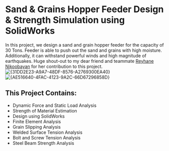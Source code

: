 # Sand & Grains Hopper Feeder Design & Strength Simulation using SolidWorks
In this project, we design a sand and grain hopper feeder for the capacity of 30 Tons. Feeder is able to push out the sand and grains
with high moisture. Additionally, it can withstand powerful winds and high magnitude of earthquakes. Huge shout-out to my dear friend and teammate [Reyhane Nikoobayan](https://github.com/ReyhaneNikoobayan) for her contribution to this project.
![{31DD2E23-A9A7-48DF-8576-A2769300EA40}](https://github.com/user-attachments/assets/5855c67a-31b8-4476-ba17-62e44c897f23)
![{AE516640-4FAC-4123-9A2C-66D67296858D}](https://github.com/user-attachments/assets/12f91588-3199-4b1f-b89b-ff6e96c7b5ec)
## This Project Contains:
- Dynamic Force and Static Load Analysis
- Strength of Material Estimation
- Design using SolidWorks
- Finite Element Analysis
- Grain Slipping Analysis
- Welded Surface Tension Analysis
- Bolt and Screw Tension Analysis
- Steel Beam Strength Analysis

